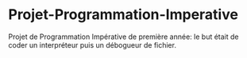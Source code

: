 # Projet-Programmation-Imperative
Projet de Programmation Impérative de première année: le but était de coder un interpréteur puis un débogueur de fichier.
